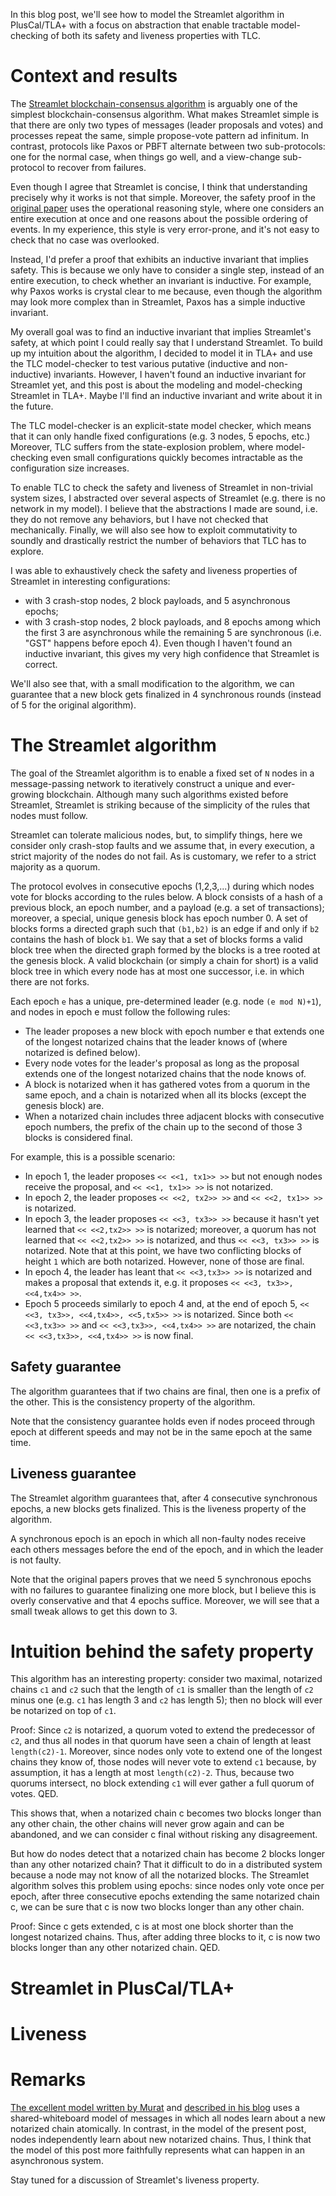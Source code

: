 In this blog post, we'll see how to model the Streamlet algorithm in PlusCal/TLA+ with a focus on abstraction that enable tractable model-checking of both its safety and liveness properties with TLC.

# Context and results

The [Streamlet blockchain-consensus algorithm](https://eprint.iacr.org/2020/088.pdf) is arguably one of the simplest blockchain-consensus algorithm.
What makes Streamlet simple is that there are only two types of messages (leader proposals and votes) and processes repeat the same, simple propose-vote pattern ad infinitum.
In contrast, protocols like Paxos or PBFT alternate between two sub-protocols: one for the normal case, when things go well, and a view-change sub-protocol to recover from failures.

Even though I agree that Streamlet is concise, I think that understanding precisely why it works is not that simple.
Moreover, the safety proof in the [original paper](https://eprint.iacr.org/2020/088.pdf) uses the operational reasoning style, where one considers an entire execution at once and one reasons about the possible ordering of events.
In my experience, this style is very error-prone, and it's not easy to check that no case was overlooked.

Instead, I'd prefer a proof that exhibits an inductive invariant that implies safety.
This is because we only have to consider a single step, instead of an entire execution, to check whether an invariant is inductive.
For example, why Paxos works is crystal clear to me because, even though the algorithm may look more complex than in Streamlet, Paxos has a simple inductive invariant.

My overall goal was to find an inductive invariant that implies Streamlet's safety, at which point I could really say that I understand Streamlet.
To build up my intuition about the algorithm, I decided to model it in TLA+ and use the TLC model-checker to test various putative (inductive and non-inductive) invariants.
However, I haven't found an inductive invariant for Streamlet yet, and this post is about the modeling and model-checking Streamlet in TLA+.
Maybe I'll find an inductive invariant and write about it in the future.

The TLC model-checker is an explicit-state model checker, which means that it can only handle fixed configurations (e.g. 3 nodes, 5 epochs, etc.)
Moreover, TLC suffers from the state-explosion problem, where model-checking even small configurations quickly becomes intractable as the configuration size increases.

To enable TLC to check the safety and liveness of Streamlet in non-trivial system sizes, I abstracted over several aspects of Streamlet (e.g. there is no network in my model).
I believe that the abstractions I made are sound, i.e. they do not remove any behaviors, but I have not checked that mechanically.
Finally, we will also see how to exploit commutativity to soundly and drastically restrict the number of behaviors that TLC has to explore.

I was able to exhaustively check the safety and liveness properties of Streamlet in interesting configurations:
* with 3 crash-stop nodes, 2 block payloads, and 5 asynchronous epochs;
* with 3 crash-stop nodes, 2 block payloads, and 8 epochs among which the first 3 are asynchronous while the remaining 5 are synchronous (i.e. "GST" happens before epoch 4).
Even though I haven't found an inductive invariant, this gives my very high confidence that Streamlet is correct.

We'll also see that, with a small modification to the algorithm, we can guarantee that a new block gets finalized in 4 synchronous rounds (instead of 5 for the original algorithm).

# The Streamlet algorithm

The goal of the Streamlet algorithm is to enable a fixed set of `N` nodes in a message-passing network to iteratively construct a unique and ever-growing blockchain.
Although many such algorithms existed before Streamlet, Streamlet is striking because of the simplicity of the rules that nodes must follow.

Streamlet can tolerate malicious nodes, but, to simplify things, here we consider only crash-stop faults and we assume that, in every execution, a strict majority of the nodes do not fail.
As is customary, we refer to a strict majority as a quorum.

The protocol evolves in consecutive epochs (1,2,3,...) during which nodes vote for blocks according to the rules below.
A block consists of a hash of a previous block, an epoch number, and a payload (e.g. a set of transactions); moreover, a special, unique genesis block has epoch number 0.
A set of blocks forms a directed graph such that `(b1,b2)` is an edge if and only if `b2` contains the hash of block `b1`.
We say that a set of blocks forms a valid block tree when the directed graph formed by the blocks is a tree rooted at the genesis block.
A valid blockchain (or simply a chain for short) is a valid block tree in which every node has at most one successor, i.e. in which there are not forks.

Each epoch `e` has a unique, pre-determined leader (e.g. node `(e mod N)+1`), and nodes in epoch e must follow the following rules:
- The leader proposes a new block with epoch number e that extends one of the longest notarized chains that the leader knows of (where notarized is defined below).
- Every node votes for the leader's proposal as long as the proposal extends one of the longest notarized chains that the node knows of.
- A block is notarized when it has gathered votes from a quorum in the same epoch, and a chain is notarized when all its blocks (except the genesis block) are.
- When a notarized chain includes three adjacent blocks with consecutive epoch numbers, the prefix of the chain up to the second of those 3 blocks is considered final.

For example, this is a possible scenario:
* In epoch 1, the leader proposes `<< <<1, tx1>> >>` but not enough nodes receive the proposal, and `<< <<1, tx1>> >>` is not notarized.
* In epoch 2, the leader proposes `<< <<2, tx2>> >>` and `<< <<2, tx1>> >>` is notarized.
* In epoch 3, the leader proposes `<< <<3, tx3>> >>` because it hasn't yet learned that `<< <<2,tx2>> >>` is notarized; moreover, a quorum has not learned that `<< <<2,tx2>> >>` is notarized, and thus `<< <<3, tx3>> >>` is notarized.
  Note that at this point, we have two conflicting blocks of height `1` which are both notarized. However, none of those are final.
* In epoch 4, the leader has leant that `<< <<3,tx3>> >>` is notarized and makes a proposal that extends it, e.g. it proposes `<< <<3, tx3>>, <<4,tx4>> >>`.
* Epoch 5 proceeds similarly to epoch 4 and, at the end of epoch 5, `<< <<3, tx3>>, <<4,tx4>>, <<5,tx5>> >>` is notarized. Since both `<< <<3,tx3>> >>` and `<< <<3,tx3>>, <<4,tx4>> >>` are notarized, the chain `<< <<3,tx3>>, <<4,tx4>> >>` is now final.

## Safety guarantee

The algorithm guarantees that if two chains are final, then one is a prefix of the other.
This is the consistency property of the algorithm.

Note that the consistency guarantee holds even if nodes proceed through epoch at different speeds and may not be in the same epoch at the same time.

## Liveness guarantee

The Streamlet algorithm guarantees that, after 4 consecutive synchronous epochs, a new blocks gets finalized.
This is the liveness property of the algorithm.

A synchronous epoch is an epoch in which all non-faulty nodes receive each others messages before the end of the epoch, and in which the leader is not faulty.

Note that the original papers proves that we need 5 synchronous epochs with no failures to guarantee finalizing one more block, but I believe this is overly conservative and that 4 epochs suffice. Moreover, we will see that a small tweak allows to get this down to 3.

# Intuition behind the safety property

This algorithm has an interesting property: consider two maximal, notarized chains `c1` and `c2` such that the length of `c1` is smaller than the length of `c2` minus one (e.g. `c1` has length 3 and `c2` has length 5); then no block will ever be notarized on top of `c1`.

Proof:
Since `c2` is notarized, a quorum voted to extend the predecessor of `c2`, and thus all nodes in that quorum have seen a chain of length at least `length(c2)-1`.
Moreover, since nodes only vote to extend one of the longest chains they know of, those nodes will never vote to extend `c1` because, by assumption, it has a length at most `length(c2)-2`.
Thus, because two quorums intersect, no block extending `c1` will ever gather a full quorum of votes.
QED.

This shows that, when a notarized chain c becomes two blocks longer than any other chain, the other chains will never grow again and can be abandoned, and we can consider c final without risking any disagreement.

But how do nodes detect that a notarized chain has become 2 blocks longer than any other notarized chain? That it difficult to do in a distributed system because a node may not know of all the notarized blocks.
The Streamlet algorithm solves this problem using epochs: since nodes only vote once per epoch, after three consecutive epochs extending the same notarized chain c, we can be sure that c is now two blocks longer than any other chain.

Proof:
Since c gets extended, c is at most one block shorter than the longest notarized chains.
Thus, after adding three blocks to it, c is now two blocks longer than any other notarized chain.
QED.

# Streamlet in PlusCal/TLA+

# Liveness

# Remarks

[The excellent model written by Murat](https://github.com/muratdem/PlusCal-examples/blob/master/Streamlet/str0.tla) and [described in his blog](https://muratbuffalo.blogspot.com/2020/07/modeling-streamlet-in-tla.html) uses a shared-whiteboard model of messages in which all nodes learn about a new notarized chain atomically.
In contrast, in the model of the present post, nodes independently learn about new notarized chains.
Thus, I think that the model of this post more faithfully represents what can happen in an asynchronous system.

Stay tuned for a discussion of Streamlet's liveness property.
